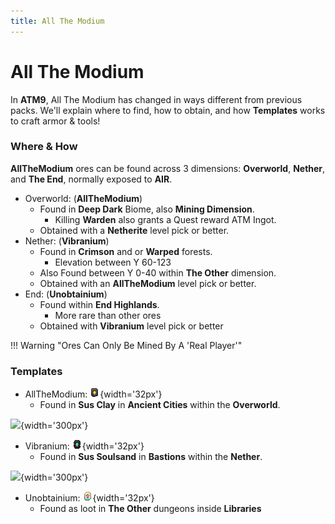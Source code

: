 ```yaml
---
title: All The Modium
---
```


# All The Modium

In **ATM9**, All The Modium has changed in ways different from previous packs. We'll explain where to find, how to obtain, and how **Templates** works to craft armor & tools!

### Where & How

**AllTheModium** ores can be found across 3 dimensions: **Overworld**, **Nether**, and **The End**, normally exposed to **AIR**.

- Overworld: (**AllTheModium**)
    - Found in **Deep Dark** Biome, also **Mining Dimension**.
        - Killing **Warden** also grants a Quest reward ATM Ingot.
    - Obtained with a **Netherite** level pick or better. 
- Nether: (**Vibranium**)
    - Found in **Crimson** and or **Warped** forests.
        - Elevation between Y 60-123
    - Also Found between Y 0-40 within **The Other** dimension.
    - Obtained with an **AllTheModium** level pick or better.
- End: (**Unobtainium**)
    - Found within **End Highlands**.
        - More rare than other ores
    - Obtained with **Vibranium** level pick or better

!!! Warning "Ores Can Only Be Mined By A 'Real Player'"

### Templates

- AllTheModium: ![](img/allthemodium_upgrade_smithing_template.png){width='32px'}
    - Found in **Sus Clay** in **Ancient Cities** within the **Overworld**.

![](https://media.discordapp.net/attachments/1118377751976624149/1155274362312724560/image.png){width='300px'}

- Vibranium: ![](img/vibranium_upgrade_smithing_template.png){width='32px'}
    - Found in **Sus Soulsand** in **Bastions** within the **Nether**.

![](https://images-ext-1.discordapp.net/external/YMZ4-Dl6Ot_zE9sQKVDw0ZV1Dm991WxKcjVudPV2IjU/https/i.imgur.com/Yoyyxcg.png){width='300px'}

- Unobtainium: ![](img/unobtainium_upgrade_smithing_template.png){width='32px'}
    - Found as loot in **The Other** dungeons inside **Libraries** 